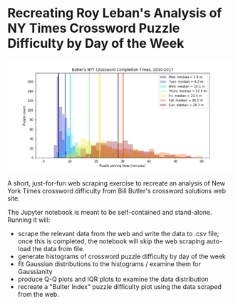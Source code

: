 # Recreating Roy Leban's Analysis of NY Times Crossword Puzzle Difficulty by Day of the Week

<p align='center'>
<img src='puzzle_histos.png' width='650'>
</p>

A short, just-for-fun web scraping exercise to recreate an analysis of New York Times crossword difficulty from Bill Butler's crossword solutions web site.

The Jupyter notebook is meant to be self-contained and stand-alone.  Running it will:
  * scrape the relevant data from the web and write the data to .csv file; once this is completed, the notebook will skip the web scraping auto-load the data from file.
  * generate histograms of crossword puzzle difficulty by day of the week
  * fit Gaussian distributions to the histograms / examine them for Gaussianity
  * produce Q-Q plots and IQR plots to examine the data distribution
  * recreate a "Bulter Index" puzzle difficulty plot using the data scraped from the web.
